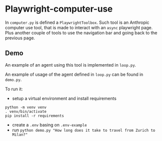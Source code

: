 # Playwright-computer-use

In `computer.py` is defined a `PlaywrightToolbox`. Such tool is an Anthropic computer use tool, that is made to interact with an `async` playwright page. Plus another couple of tools to use the navigation bar and going back to the previous page.

## Demo

An example of an agent using this tool is implemented in `loop.py`.

An example of usage of the agent defined in `loop.py` can be found in `demo.py`.

To run it:
* setup a virtual environment and install requirements
```
python -m venv venv
. venv/bin/activate
pip install -r requirements
```
* create a `.env` basing on `.env-example`
* run `python demo.py "How long does it take to travel from Zurich to Milan?"`
